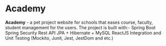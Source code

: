 # Academy
**Academy** - a pet project website for schools that eases course, faculty, student management for the users.
The project is built with:-
Spring Boot 
Spring Security
Rest API 
JPA + Hibernate + MySQL
ReactJS
Integration and Unit Testing (Mockito, Junit, Jest, JestDom and etc.)
